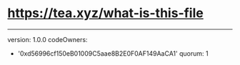 
# https://tea.xyz/what-is-this-file
---
version: 1.0.0
codeOwners:
  - '0xd56996cf150eB01009C5aae8B2E0F0AF149AaCA1'
quorum: 1
